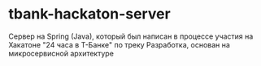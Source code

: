 # tbank-hackaton-server
Сервер на Spring (Java), который был написан в процессе участия на Хакатоне "24 часа в Т-Банке" по треку Разработка, основан на микросервисной архитектуре
